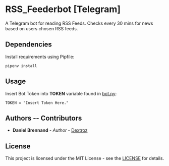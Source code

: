 # RSS_Feederbot [Telegram]
A Telegram bot for reading RSS Feeds.
Checks every 30 mins for news based on users chosen RSS feeds.

## Dependencies
Install requirements using Pipfile:
```
pipenv install
```

## Usage
Insert Bot Token into **TOKEN** variable found in [bot.py](bot.py):
```
TOKEN = "Insert Token Here."
```

## Authors -- Contributors

* **Daniel Brennand** - *Author* - [Dextroz](https://github.com/Dextroz)

## License
This project is licensed under the MIT License - see the [LICENSE](LICENSE) for details.